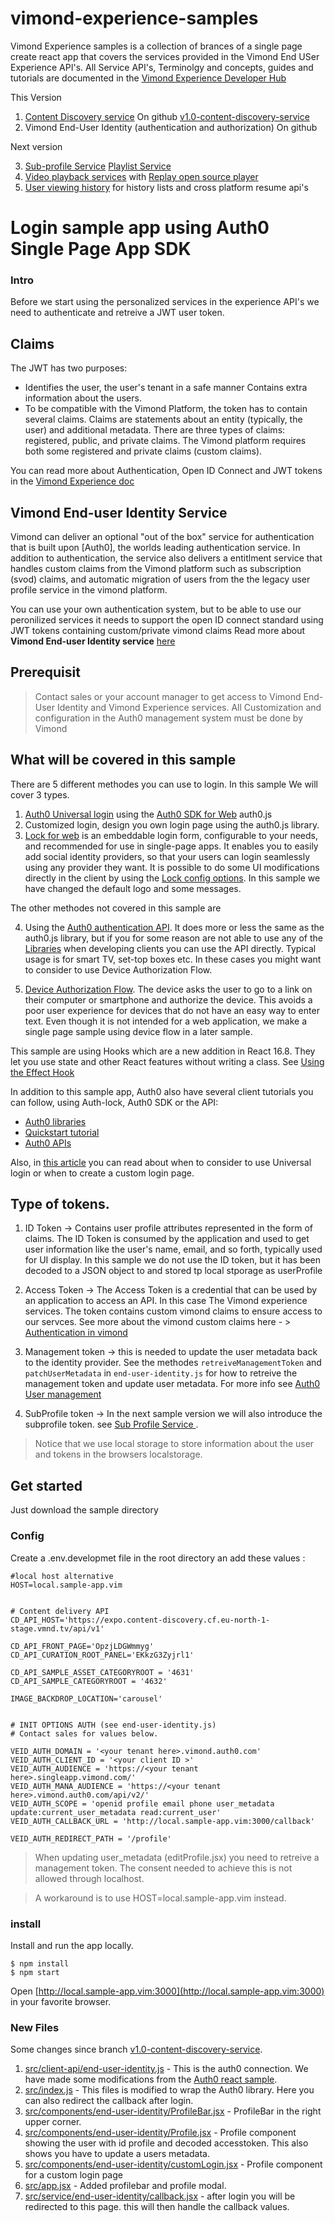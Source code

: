 # vimond-experience-samples
Vimond Experience samples is a collection of brances of a single page create react app that covers the services provided in the
Vimond End USer Experience API's.
All Service API's, Terminolgy and concepts, guides and tutorials are documented in the
[Vimond Experience Developer Hub](https://vimond-experience-api.readme.io/)

This Version
1. [Content Discovery service](https://vimond-experience-api.readme.io/docs/content-discovery) On github [v1.0-content-discovery-service](https://github.com/vimond/vimond-experience-samples/tree/v1.0-content-discovery-service)
2. Vimond End-User Identity (authentication and authorization) On github []()

Next version 

3. [Sub-profile Service](https://vimond-experience-api.readme.io/docs/sub-profile-service) [Playlist Service](https://vimond-experience-api.readme.io/docs/playlist-service)
4. [Video playback services](https://vimond-experience-api.readme.io/docs/video-playback) with [Replay open source player](https://vimond.github.io/replay/)
5. [User viewing history](https://vimond-experience-api.readme.io/docs/resume-playback) for history lists and cross platform resume api's



# Login sample app using Auth0 Single Page App SDK

### Intro
Before we start using the personalized services in the experience API's we need to authenticate and retreive a JWT user token.


## Claims
The JWT has two purposes:

- Identifies the user, the user's tenant in a safe manner
Contains extra information about the users.
- To be compatible with the Vimond Platform, the token has to contain several claims. Claims are statements about an entity (typically, the user) and additional metadata. There are three types of claims: registered, public, and private claims. The Vimond platform requires both some registered and private claims (custom claims).

You can read more about Authentication, Open ID Connect and JWT tokens in the [Vimond Experience doc](https://vimond-experience-api.readme.io/docs/authentication)

## Vimond End-user Identity Service

Vimond can deliver an optional "out of the box" service for authentication that is built upon [Auth0], the worlds leading authentication service. 
In addition to authentication, the service also delivers a entitlment service that handles custom claims from the Vimond platform such as subscription (svod) claims,  and automatic migration of users from the the legacy user profile service in the vimond platform.

You can use your own authentication system, but to be able to use our peronilized services it needs to support the open ID connect standard using JWT tokens containing custom/private vimond claims
Read more about **Vimond End-user Identity service** [here](https://vimond-experience-api.readme.io/docs)

## Prerequisit
>Contact sales or your account manager to get access to Vimond End-User Identity and Vimond Experience services. 
All Customization and configuration in the Auth0 management system must be done by Vimond



## What will be covered in this sample

There are 5 different methodes you can use to login. In this sample We will cover 3 types.

1. [Auth0 Universal login](https://manage.vimond.auth0.com/docs/universal-login) using the [Auth0 SDK for Web](https://auth0.com/docs/libraries/auth0js/v9) auth0.js
2. Customized login, design you own login page using the auth0.js library. 
3. [Lock for web](https://auth0.com/docs/libraries/lock/v11) is an embeddable login form, configurable to your needs, and recommended for use in single-page apps. It enables you to easily add social identity providers, so that your users can login seamlessly using any provider they want.
It is possible to do some UI modifications directly in the client by using the [Lock config options](https://auth0.com/docs/libraries/lock/v11/configuration). In this sample we have changed the default logo and some messages.  

The other methodes not covered in this sample are

4. Using the [Auth0 authentication API](https://auth0.com/docs/api/info). It does more or less the same as the auth0.js library, but if you for some reason are not able to use any of the [Libraries](https://auth0.com/docs/libraries) when developing clients you can use the API directly. Typical usage is for smart TV, set-top boxes etc. In these cases you might want to consider to use Device Authorization Flow. 

5. [Device Authorization Flow](https://auth0.com/docs/flows/concepts/device-auth). The device asks the user to go to a link on their computer or smartphone and authorize the device. This avoids a poor user experience for devices that do not have an easy way to enter text. 
Even though it is not intended for a web application, we make a single page sample using device flow in a later sample. 

This sample are using Hooks which are a new addition in React 16.8. They let you use state and other React features without writing a class.
See [Using the Effect Hook](https://reactjs.org/docs/hooks-effect.html)


In addition to this sample app, Auth0 also have several client tutorials you can follow, using Auth-lock, Auth0 SDK or the API:
- [Auth0 libraries](https://manage.vimond.auth0.com/docs/libraries)
- [Quickstart tutorial](https://manage.vimond.auth0.com/docs/quickstarts)
- [Auth0 APIs](https://auth0.com/docs/api/info)

Also, in [this article](https://auth0.com/docs/libraries/when-to-use-lock) you can read about when to consider to use Universal login or when to create a custom login page. 

## Type of tokens. 
1. ID Token -> Contains user profile attributes represented in the form of claims. The ID Token is consumed by the application and used to get user information like the user's name, email, and so forth, typically used for UI display. In this sample we do not use the ID token, but it has been decoded to a JSON object to and stored tp local stporage as userProfile
2. Access Token -> The Access Token is a credential that can be used by an application to access an API. In this case The Vimond experience services. The token contains custom vimond claims to ensure access to our servces. See more about the vimond custom claims here - > [Authentication in vimond](https://vimond-experience-api.readme.io/docs/authentication)
3. Management token -> this is needed to update the user metadata back to the identity provider. See the methodes `retreiveManagementToken` and `patchUserMetadata` in `end-user-identity.js`  for how to retreive the management token and update user metadata. For more info see [Auth0 User management](https://auth0.com/docs/libraries/auth0js/v9#user-management) 

4. SubProfile token -> In the next sample version we will also introduce the subprofile token. see [Sub Profile Service ](https://vimond-experience-api.readme.io/docs/sub-profile-service). 


> Notice that we use local storage to store information about the user and tokens in the browsers localstorage. 

## Get started
Just download the sample directory

### Config
Create a .env.developmet file in the root directory an add these values :

```
#local host alternative
HOST=local.sample-app.vim 


# Content delivery API
CD_API_HOST='https://expo.content-discovery.cf.eu-north-1-stage.vmnd.tv/api/v1'

CD_API_FRONT_PAGE='OpzjLDGWmmyg'
CD_API_CURATION_ROOT_PANEL='EKkzG3Zyjrl1'

CD_API_SAMPLE_ASSET_CATEGORYROOT = '4631'
CD_API_SAMPLE_CATEGORYROOT = '4632'

IMAGE_BACKDROP_LOCATION='carousel'


# INIT OPTIONS AUTH (see end-user-identity.js)
# Contact sales for values below. 

VEID_AUTH_DOMAIN = '<your tenant here>.vimond.auth0.com'
VEID_AUTH_CLIENT_ID = '<your client ID >'
VEID_AUTH_AUDIENCE = 'https://<your tenant here>.singleapp.vimond.com/'
VEID_AUTH_MANA_AUDIENCE = 'https://<your tenant here>.vimond.auth0.com/api/v2/'
VEID_AUTH_SCOPE = 'openid profile email phone user_metadata update:current_user_metadata read:current_user'
VEID_AUTH_CALLBACK_URL = 'http://local.sample-app.vim:3000/callback'

VEID_AUTH_REDIRECT_PATH = '/profile'

```


> When updating user_metadata (editProfile.jsx) you need to retreive a management token. The consent needed to achieve this is not allowed through localhost. 

> A workaround is to use 
HOST=local.sample-app.vim instead. 


### install
Install and run the app locally.
```shell
$ npm install
$ npm start
```

Open [http://local.sample-app.vim:3000](http://local.sample-app.vim:3000) in your favorite browser.  

### New Files
Some changes since branch [v1.0-content-discovery-service](https://github.com/vimond/vimond-experience-samples/tree/v1.0-content-discovery-service).

1. [src/client-api/end-user-identity.js](src/client-api/end-user-identity.js) -  This is the auth0 connection. We have made some modifications from the [Auth0 react sample](https://manage.vimond.auth0.com/docs/quickstart/spa/react#install-the-auth0-react-wrapper).
2. [src/index.js](src/index.js) - This files is modified to wrap the Auth0 library. Here you can also redirect the callback after login. 
3. [src/components/end-user-identity/ProfileBar.jsx](src/components/end-user-identity/ProfileBar.jsx) - ProfileBar in the right upper corner. 
4. [src/components/end-user-identity/Profile.jsx](src/components/end-user-identity/Profile.jsx) - Profile component showing the user with id profile and decoded accesstoken. This also shows you have to update a users metadata. 
5. [src/components/end-user-identity/customLogin.jsx](src/components/end-user-identity/customLogin.jsx) - Profile component for a custom login page
6. [src/app.jsx](src/components/end-user-identity/Profile.jsx) - Added profilebar and profile modal. 
7. [src/service/end-user-identity/callback.jsx](src/service/end-user-identity/callback.jsx) - after login you will be redirected to this page. this will then handle the callback values. 

 









